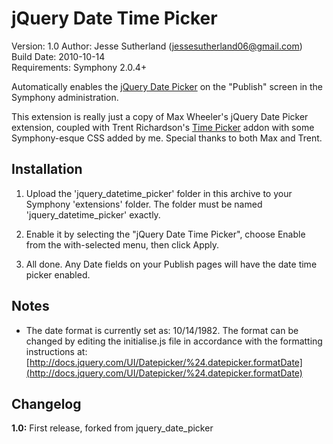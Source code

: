 # jQuery Date Time Picker #

Version: 1.0
Author: Jesse Sutherland (jessesutherland06@gmail.com)  
Build Date: 2010-10-14  
Requirements: Symphony 2.0.4+

Automatically enables the [jQuery Date Picker](http://docs.jquery.com/UI/Datepicker) on the "Publish" screen in the Symphony administration.

This extension is really just a copy of Max Wheeler's jQuery Date Picker extension, coupled with Trent Richardson's [Time Picker](http://trentrichardson.com/examples/timepicker/) addon with some Symphony-esque CSS added by me. Special thanks to both Max and Trent.

## Installation ##

1. Upload the 'jquery_datetime_picker' folder in this archive to your Symphony 'extensions' folder. The folder must be named 'jquery_datetime_picker' exactly.

2. Enable it by selecting the "jQuery Date Time Picker", choose Enable from the with-selected menu, then click Apply.

3. All done. Any Date fields on your Publish pages will have the date time picker enabled.

## Notes

* The date format is currently set as: 10/14/1982. The format can be changed by editing the initialise.js file in accordance with the formatting instructions at: [http://docs.jquery.com/UI/Datepicker/%24.datepicker.formatDate](http://docs.jquery.com/UI/Datepicker/%24.datepicker.formatDate)

## Changelog ##

**1.0:** First release, forked from jquery_date_picker